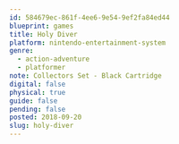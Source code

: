 ```yaml
---
id: 584679ec-861f-4ee6-9e54-9ef2fa84ed44
blueprint: games
title: Holy Diver
platform: nintendo-entertainment-system
genre:
  - action-adventure
  - platformer
note: Collectors Set - Black Cartridge
digital: false
physical: true
guide: false
pending: false
posted: 2018-09-20
slug: holy-diver
---
```

